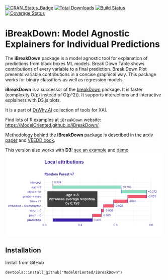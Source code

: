 [![CRAN_Status_Badge](http://www.r-pkg.org/badges/version/iBreakDown)](https://cran.r-project.org/package=iBreakDown)
[![Total Downloads](http://cranlogs.r-pkg.org/badges/grand-total/iBreakDown?color=orange)](http://cranlogs.r-pkg.org/badges/grand-total/iBreakDown)
[![Build Status](https://api.travis-ci.org/ModelOriented/iBreakDown.png)](https://travis-ci.org/ModelOriented/iBreakDown)
[![Coverage
Status](https://img.shields.io/codecov/c/github/ModelOriented/iBreakDown/master.svg)](https://codecov.io/github/ModelOriented/iBreakDown?branch=master)


# iBreakDown: Model Agnostic Explainers for Individual Predictions

The **iBreakDown** package is a model agnostic tool for explanation of predictions from black boxes ML models.
Break Down Table shows contributions of every variable to a final prediction. 
Break Down Plot presents variable contributions in a concise graphical way. 
This package works for binary classifiers as well as regression models. 

**iBreakDown** is a successor of the [breakDown](https://github.com/pbiecek/breakDown) package. It is faster (complexity O(p) instead of O(p^2)). It supports interactions and interactive explainers with D3.js plots.

It is a part of [DrWhy.AI](http://DrWhy.AI) collection of tools for XAI.

Find lots of R examples at `iBreakDown` website: https://ModelOriented.github.io/iBreakDown/

Methodology behind the **iBreakDown** package is described in the [arxiv paper](https://arxiv.org/abs/1903.11420) and [VEEDD book](https://pbiecek.github.io/PM_VEE/breakDown.html).

This version also works with **D3**! 
[see an example](https://modeloriented.github.io/iBreakDown/prototypeDemo.html) and [demo](https://modeloriented.github.io/iBreakDown/articles/vignette_iBreakDown_titanic.html#plot-attributions-with-d3)
![plotD3](images/plotD3.png)

## Installation

Install from GitHub

```
devtools::install_github("ModelOriented/iBreakDown")
```
